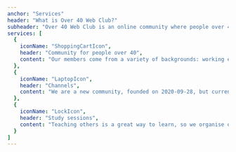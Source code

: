 ```yaml
---
anchor: "Services"
header: "What is Over 40 Web Club?"
subheader: "Over 40 Web Club is an online community where people over 40 studying web development exchange information, help each other and socialise to prosper."
services: [
  {
    iconName: "ShoppingCartIcon",
    header: "Community for people over 40",
    content: "Our members come from a variety of backgrounds: working engineers, housewives, working housewives, ex-IBM programmers, self-proclaimed ex-retirees, chefs, international participants, etc. We are not a community of people in their 20s and 30s. The self-introductions are rich, sometimes bittersweet, and sometimes a little poignant."
  },
  {
    iconName: "LaptopIcon",
    header: "Channels",
    content: "We are a new community, founded on 2020-09-28, but currently we have the following channels Self-introduction, What to do today, Dreams for the future, Study sessions, Questions and answers, Chat (your favourite music, beauty and health), Joint projects, Announcing work..."
  },
  {
    iconName: "LockIcon",
    header: "Study sessions",
    content: "Teaching others is a great way to learn, so we organise online study groups. We don't compete with each other or mount techniques... we support each other so that we can take the time to learn what we are interested in."
  }
]
---
```

